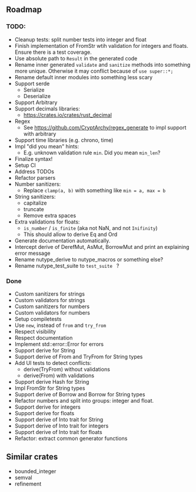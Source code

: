 ## Roadmap

### TODO:
* Cleanup tests: split number tests into integer and float
* Finish implementation of FromStr wtih validation for integers and floats. Ensure there is a test coverage.
* Use absolute path to `Result` in the generated code
* Rename inner generated `validate` and `sanitize` methods into something more unique. Otherwise it may conflict because of `use super::*;`
* Rename default inner modules into something less scary
* Support serde
  * Serialize
  * Deserialize
* Support Arbitrary
* Support decimals libraries:
  * https://crates.io/crates/rust_decimal
* Regex
  * See https://github.com/CryptArchy/regex_generate to impl support with arbitrary
* Support time libraries (e.g. chrono, time)
* Impl  "did you mean" hints:
  * E.g. unknown validation rule `min`. Did you mean `min_len`?
* Finalize syntax!
* Setup CI
* Address TODOs
* Refactor parsers
* Number sanitizers:
  * Replace `clamp(a, b)` with something like `min = a, max = b`
* String sanitizers:
  * capitalize
  * truncate
  * Remove extra spaces
* Extra validations for floats:
  * `is_number` / `is_finite` (aka not NaN, and not `Inifinity`)
  * This should allow to derive Eq and Ord
* Generate documentation automatically.
* Intercept derive of DerefMut, AsMut, BorrowMut and print an explaining error message
* Rename nutype_derive to nutype_macros or something else?
* Rename nutype_test_suite to `test_suite ` ?


### Done
* Custom sanitizers for strings
* Custom validators for strings
* Custom sanitizers for numbers
* Custom validators for numbers
* Setup compiletests
* Use `new`, instead of `from` and `try_from`
* Respect visibility
* Respect documentation
* Implement std::error::Error for errors
* Support derive for String
* Support derive of From and TryFrom for String types
* Add UI tests to detect conflicts:
  * derive(TryFrom) without validations
  * derive(From) with validations
* Support derive Hash for String
* Impl FromStr for String types
* Support derive of Borrow<str> and Borrow<String> for String types
* Refactor numbers and split into groups: integer and float.
* Support derive for integers
* Support derive for floats
* Support derive of Into trait for String
* Support derive of Into trait for integers
* Support derive of Into trait for floats
* Refactor: extract common generator functions



## Similar crates

* bounded_integer
* semval
* refinement

